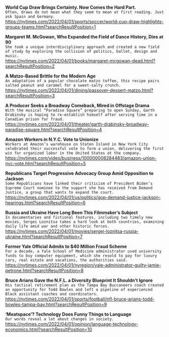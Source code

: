 **World Cup Draw Brings Certainty. Now Comes the Hard Part.**\
`Often, draws do not mean what they seem to mean at first reading. Just ask Spain and Germany.`\
https://nytimes.com/2022/04/01/sports/soccer/world-cup-draw-highlights-groups-teams.html?searchResultPosition=1

**Margaret M. McGowan, Who Expanded the Field of Dance History, Dies at 90**\
`She took a unique interdisciplinary approach and created a new field of study by exploring the collision of politics, ballet, design and music.`\
https://nytimes.com/2022/04/01/books/margaret-mcgowan-dead.html?searchResultPosition=2

**A Matzo-Based Brittle for the Modern Age**\
`An adaptation of a popular chocolate matzo toffee, this recipe pairs salted peanut and caramel for a sweet-salty crunch.`\
https://nytimes.com/2022/04/01/dining/passover-dessert-matzo.html?searchResultPosition=3

**A Producer Seeks a Broadway Comeback, Mired in Offstage Drama**\
`With the musical “Paradise Square” preparing to open Sunday, Garth Drabinsky is hoping to re-establish himself after serving time in a Canadian prison for fraud.`\
https://nytimes.com/2022/04/01/theater/garth-drabinsky-broadway-paradise-square.html?searchResultPosition=4

**Amazon Workers in N.Y.C. Vote to Unionize**\
`Workers at Amazon’s warehouse on Staten Island in New York City celebrated their successful vote to form a union, delivering the first win for organized labor in the United States at the company.`\
https://nytimes.com/video/business/100000008284483/amazon-union-nyc-vote.html?searchResultPosition=5

**Republicans Target Progressive Advocacy Group Amid Opposition to Jackson**\
`Some Republicans have linked their criticism of President Biden’s Supreme Court nominee to the support she has received from Demand Justice, a group that wants to expand the court.`\
https://nytimes.com/2022/04/01/us/politics/gop-demand-justice-jackson-hearings.html?searchResultPosition=6

**Russia and Ukraine Have Long Been This Filmmaker’s Subject**\
`In documentaries and fictional features, including two timely new movies, Sergei Loznitsa takes a hard look at both countries, examining daily life amid war and other historic forces.`\
https://nytimes.com/2022/04/01/movies/sergei-loznitsa-russia-ukraine.html?searchResultPosition=7

**Former Yale Official Admits to $40 Million Fraud Scheme**\
`For a decade, a Yale School of Medicine administrator used university funds to buy computer equipment, which she resold to pay for luxury cars, real estate and vacations, the authorities said.`\
https://nytimes.com/2022/04/01/nyregion/yale-administrator-guilty-jamie-petrone.html?searchResultPosition=8

**Bruce Arians Gave the N.F.L. a Diversity Blueprint It Shouldn’t Ignore**\
`His tactical retirement plan as the Tampa Bay Buccaneers coach created an opportunity for Todd Bowles and left a pipeline of experienced Black assistant coaches and coordinators.`\
https://nytimes.com/2022/04/01/sports/football/nfl-bruce-arians-todd-bowles-tampa-bay.html?searchResultPosition=9

**‘Meatspace’? Technology Does Funny Things to Language**\
`Our words reveal a lot about changes in society.`\
https://nytimes.com/2022/04/01/opinion/language-technology-economics.html?searchResultPosition=10

